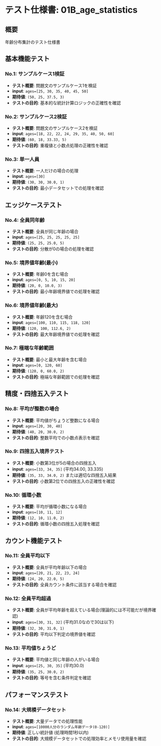 # テスト仕様書: 01B_age_statistics

## 概要
年齢分布集計のテスト仕様書

## 基本機能テスト

### No.1: サンプルケース1検証
- **テスト概要**: 問題文のサンプルケース1を検証
- **input**: `ages=[25, 30, 35, 40, 45, 50]`
- **期待値**: `(50, 25, 37.5, 3)`
- **テストの目的**: 基本的な統計計算ロジックの正確性を確認

### No.2: サンプルケース2検証
- **テスト概要**: 問題文のサンプルケース2を検証
- **input**: `ages=[18, 22, 22, 24, 29, 35, 40, 50, 60]`
- **期待値**: `(60, 18, 33.33, 5)`
- **テストの目的**: 重複値と小数点処理の正確性を確認

### No.3: 単一人員
- **テスト概要**: 一人だけの場合の処理
- **input**: `ages=[30]`
- **期待値**: `(30, 30, 30.0, 1)`
- **テストの目的**: 最小データセットでの処理を確認

## エッジケーステスト

### No.4: 全員同年齢
- **テスト概要**: 全員が同じ年齢の場合
- **input**: `ages=[25, 25, 25, 25, 25]`
- **期待値**: `(25, 25, 25.0, 5)`
- **テストの目的**: 分散が0の場合の処理を確認

### No.5: 境界値年齢(最小)
- **テスト概要**: 年齢0を含む場合
- **input**: `ages=[0, 5, 10, 15, 20]`
- **期待値**: `(20, 0, 10.0, 3)`
- **テストの目的**: 最小年齢境界値での処理を確認

### No.6: 境界値年齢(最大)
- **テスト概要**: 年齢120を含む場合
- **input**: `ages=[100, 110, 115, 118, 120]`
- **期待値**: `(120, 100, 112.6, 2)`
- **テストの目的**: 最大年齢境界値での処理を確認

### No.7: 極端な年齢範囲
- **テスト概要**: 最小と最大年齢を含む場合
- **input**: `ages=[0, 120, 60]`
- **期待値**: `(120, 0, 60.0, 2)`
- **テストの目的**: 極端な年齢範囲での処理を確認

## 精度・四捨五入テスト

### No.8: 平均が整数の場合
- **テスト概要**: 平均値がちょうど整数になる場合
- **input**: `ages=[20, 30, 40]`
- **期待値**: `(40, 20, 30.0, 2)`
- **テストの目的**: 整数平均での小数点表示を確認

### No.9: 四捨五入境界テスト
- **テスト概要**: 小数第3位が5の場合の四捨五入
- **input**: `ages=[33, 34, 35]` (平均34.00, 33.335)
- **期待値**: `(35, 33, 34.0, 2)` または適切な四捨五入結果
- **テストの目的**: 小数第2位での四捨五入の正確性を確認

### No.10: 循環小数
- **テスト概要**: 平均が循環小数になる場合
- **input**: `ages=[10, 11, 12]`
- **期待値**: `(12, 10, 11.0, 2)`
- **テストの目的**: 循環小数の四捨五入処理を確認

## カウント機能テスト

### No.11: 全員平均以下
- **テスト概要**: 全員が平均年齢以下の場合
- **input**: `ages=[20, 21, 22, 23, 24]`
- **期待値**: `(24, 20, 22.0, 5)`
- **テストの目的**: 全員カウント条件に該当する場合を確認

### No.12: 全員平均超過
- **テスト概要**: 全員が平均年齢を超えている場合(理論的には不可能だが境界確認)
- **input**: `ages=[30, 31, 32]` (平均31.0なので30は以下)
- **期待値**: `(32, 30, 31.0, 1)`
- **テストの目的**: 平均以下判定の境界値を確認

### No.13: 平均値ちょうど
- **テスト概要**: 平均値と同じ年齢の人がいる場合
- **input**: `ages=[25, 30, 35]` (平均30.0)
- **期待値**: `(35, 25, 30.0, 2)`
- **テストの目的**: 等号を含む条件判定を確認

## パフォーマンステスト

### No.14: 大規模データセット
- **テスト概要**: 大量データでの処理性能
- **input**: `ages=[10000人分のランダム年齢データ(0-120)]`
- **期待値**: 正しい統計値 (処理時間1秒以内)
- **テストの目的**: 大規模データセットでの処理効率とメモリ使用量を確認